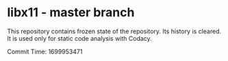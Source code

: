 # libx11 - master branch

This repository contains frozen state of the repository.
Its history is cleared. It is used only for static code
analysis with Codacy.

Commit Time: 1699953471